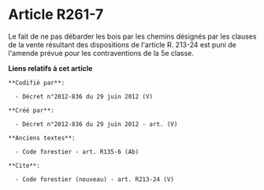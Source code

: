 # Article R261-7

Le fait de ne pas débarder les bois par les chemins désignés par les clauses de la vente résultant des dispositions de
l'article R. 213-24 est puni de l'amende prévue pour les contraventions de la 5e classe.

**Liens relatifs à cet article**

	**Codifié par**:

	  - Décret n°2012-836 du 29 juin 2012 (V)

	**Créé par**:

	  - Décret n°2012-836 du 29 juin 2012 - art. (V)

	**Anciens textes**:

	  - Code forestier - art. R135-6 (Ab)

	**Cite**:

	  - Code forestier (nouveau) - art. R213-24 (V)
